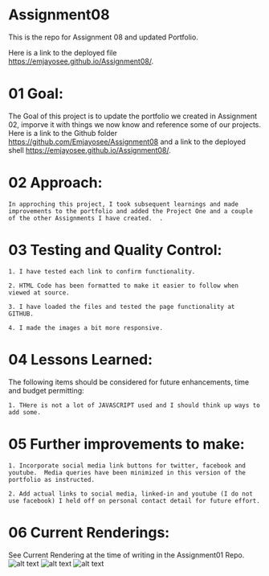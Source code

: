 # Assignment08
This is the repo for Assignment 08 and updated Portfolio.

Here is a link to the deployed file https://emjayosee.github.io/Assignment08/.


# 01 Goal:

 The Goal of this project is to update the portfolio we created in Assignment 02, imporve it with things we now know and reference some of our projects. Here is a link to the Github folder https://github.com/Emjayosee/Assignment08 and a link to the deployed shell https://emjayosee.github.io/Assignment08/.


# 02 Approach:

    In approching this project, I took subsequent learnings and made improvements to the portfolio and added the Project One and a couple of the other Assignments I have created.  .


# 03 Testing and Quality Control:

    1. I have tested each link to confirm functionality.

    2. HTML Code has been formatted to make it easier to follow when viewed at source.

    3. I have loaded the files and tested the page functionality at GITHUB.

    4. I made the images a bit more responsive.


# 04 Lessons Learned:

The following items should be considered for future enhancements, time and budget permitting:

    1. THere is not a lot of JAVASCRIPT used and I should think up ways to add some.


# 05 Further improvements to make:

    1. Incorporate social media link buttons for twitter, facebook and youtube.  Media queries have been minimized in this version of the portfolio as instructed.

    2. Add actual links to social media, linked-in and youtube (I do not use facebook) I held off on personal contact detail for future effort.


# 06 Current Renderings:

See Current Rendering at the time of writing in the Assignment01 Repo. 
![alt text](FinalRenderings/About.png) 
![alt text](FinalRenderings/Portfolio.png) 
![alt text](FinalRenderings/Contact.png) 